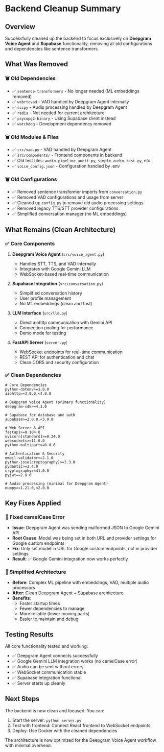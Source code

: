 # Backend Cleanup Summary

## Overview
Successfully cleaned up the backend to focus exclusively on **Deepgram Voice Agent** and **Supabase** functionality, removing all old configurations and dependencies like sentence transformers.

## What Was Removed

### 🗑️ Old Dependencies
- ✅ `sentence-transformers` - No longer needed (ML embeddings removed)
- ✅ `webrtcvad` - VAD handled by Deepgram Agent internally
- ✅ `scipy` - Audio processing handled by Deepgram Agent
- ✅ `redis` - Not needed for current architecture
- ✅ `psycopg2-binary` - Using Supabase client instead
- ✅ `watchdog` - Development dependency removed

### 🗑️ Old Modules & Files
- ✅ `src/vad.py` - VAD handled by Deepgram Agent
- ✅ `src/components/` - Frontend components in backend
- ✅ Old test files: `audio_pipeline_audit.py`, `simple_audio_test.py`, etc.
- ✅ `voice_config.json` - Configuration handled by .env

### 🗑️ Old Configurations
- ✅ Removed sentence transformer imports from `conversation.py`
- ✅ Removed VAD configurations and usage from server
- ✅ Cleaned up `config.py` to remove old audio processing settings
- ✅ Removed legacy TTS/STT provider configurations
- ✅ Simplified conversation manager (no ML embeddings)

## What Remains (Clean Architecture)

### ✅ Core Components
1. **Deepgram Voice Agent** (`src/voice_agent.py`)
   - Handles STT, TTS, and VAD internally
   - Integrates with Google Gemini LLM
   - WebSocket-based real-time communication

2. **Supabase Integration** (`src/conversation.py`)
   - Simplified conversation history
   - User profile management
   - No ML embeddings (clean and fast)

3. **LLM Interface** (`src/llm.py`)
   - Direct aiohttp communication with Gemini API
   - Connection pooling for performance
   - Demo mode for testing

4. **FastAPI Server** (`server.py`)
   - WebSocket endpoints for real-time communication
   - REST API for authentication and chat
   - Clean CORS and security configuration

### ✅ Clean Dependencies
```
# Core Dependencies
python-dotenv>=1.0.0
aiohttp>=3.9.0,<4.0.0

# Deepgram Voice Agent (primary functionality)
deepgram-sdk>=4.1.0

# Supabase for database and auth
supabase>=2.0.0,<3.0.0

# Web Server & API
fastapi>=0.104.0
uvicorn[standard]>=0.24.0
websockets>=11.0.0
python-multipart>=0.0.6

# Authentication & Security
email-validator>=2.1.0
python-jose[cryptography]>=3.3.0
pydantic>=2.4.0
cryptography>=41.0.0
pyjwt==2.8.0

# Audio processing (minimal for Deepgram Agent)
numpy>=1.21.0,<2.0.0
```

## Key Fixes Applied

### 🔧 Fixed camelCase Error
- **Issue**: Deepgram Agent was sending malformed JSON to Google Gemini API
- **Root Cause**: Model was being set in both URL and provider settings for Google custom endpoints
- **Fix**: Only set model in URL for Google custom endpoints, not in provider settings
- **Result**: ✅ Google Gemini integration now works perfectly

### 🔧 Simplified Architecture
- **Before**: Complex ML pipeline with embeddings, VAD, multiple audio processors
- **After**: Clean Deepgram Agent + Supabase architecture
- **Benefits**: 
  - Faster startup times
  - Fewer dependencies to manage
  - More reliable (fewer moving parts)
  - Easier to maintain and debug

## Testing Results

All core functionality tested and working:
- ✅ Deepgram Agent connects successfully
- ✅ Google Gemini LLM integration works (no camelCase error)
- ✅ Audio can be sent without errors
- ✅ WebSocket communication stable
- ✅ Supabase integration functional
- ✅ Server starts up cleanly

## Next Steps

The backend is now clean and focused. You can:
1. Start the server: `python server.py`
2. Test with frontend: Connect React frontend to WebSocket endpoints
3. Deploy: Use Docker with the cleaned dependencies

The architecture is now optimized for the Deepgram Voice Agent workflow with minimal overhead.